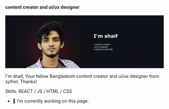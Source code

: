 #### content creator and ui/ux designer
![content creator and ui/ux designer](https://github.com/iamshaifahmed/iamshaifahmed/blob/main/git%202.jpg)

I'm shaif, Your fellow Bangladeshi content creator and ui/ux designer from sylhet.
Thanks!

Skills: REACT / JS / HTML / CSS

- 🔭 I’m currently working on this page. 
